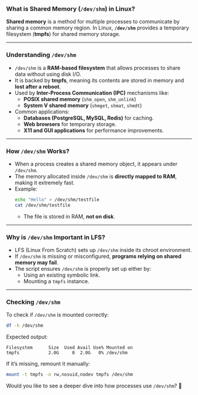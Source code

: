 ### **What is Shared Memory (`/dev/shm`) in Linux?**  

**Shared memory** is a method for multiple processes to communicate by sharing a common memory region. In Linux, **`/dev/shm`** provides a temporary filesystem (**tmpfs**) for shared memory storage.  

---

### **Understanding `/dev/shm`**
- `/dev/shm` is a **RAM-based filesystem** that allows processes to share data without using disk I/O.
- It is backed by **tmpfs**, meaning its contents are stored in memory and **lost after a reboot**.
- Used by **Inter-Process Communication (IPC)** mechanisms like:
  - **POSIX shared memory** (`shm_open`, `shm_unlink`)
  - **System V shared memory** (`shmget`, `shmat`, `shmdt`)
- Common applications:
  - **Databases (PostgreSQL, MySQL, Redis)** for caching.
  - **Web browsers** for temporary storage.
  - **X11 and GUI applications** for performance improvements.

---

### **How `/dev/shm` Works?**
- When a process creates a shared memory object, it appears under `/dev/shm`.
- The memory allocated inside `/dev/shm` is **directly mapped to RAM**, making it extremely fast.
- Example:  
  ```sh
  echo "Hello" > /dev/shm/testfile
  cat /dev/shm/testfile
  ```
  - The file is stored in RAM, **not on disk**.

---

### **Why is `/dev/shm` Important in LFS?**
- LFS (Linux From Scratch) sets up `/dev/shm` inside its chroot environment.
- If `/dev/shm` is missing or misconfigured, **programs relying on shared memory may fail**.
- The script ensures `/dev/shm` is properly set up either by:
  - Using an existing symbolic link.
  - Mounting a `tmpfs` instance.

---

### **Checking `/dev/shm`**
To check if `/dev/shm` is mounted correctly:
```sh
df -h /dev/shm
```
Expected output:
```
Filesystem      Size  Used Avail Use% Mounted on
tmpfs           2.0G     0  2.0G   0% /dev/shm
```
If it’s missing, remount it manually:
```sh
mount -t tmpfs -o rw,nosuid,nodev tmpfs /dev/shm
```

Would you like to see a deeper dive into how processes use `/dev/shm`? 🚀
